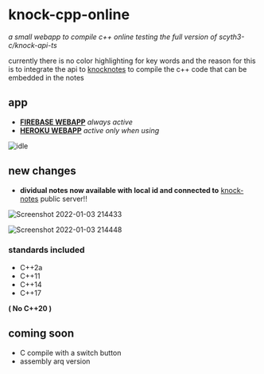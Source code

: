 # knock-cpp-online
_a small webapp to compile c++ online testing the full version of scyth3-c/knock-api-ts_


currently there is no color highlighting for key words and the reason for this is to integrate the api to [knocknotes](https://github.com/scyth3-c/vue-conponents)
to compile the c++ code that can be embedded in the notes

## app


- [**FIREBASE WEBAPP**](https://knockcompiler.web.app/) _always active_
- [**HEROKU WEBAPP**](https://knock-cpp.herokuapp.com/) _active only when using_


![idle](https://user-images.githubusercontent.com/52190352/148005166-bc0f461e-5af1-4527-b637-907d8437056f.png)




## new changes

- **dividual notes now available with local id and connected to** [knock-notes](https://github.com/scyth3-c/Vue-Electron-Port) public server!!

![Screenshot 2022-01-03 214433](https://user-images.githubusercontent.com/52190352/148004747-228819ac-32da-4127-8a47-dbc71f0e2546.png)

![Screenshot 2022-01-03 214448](https://user-images.githubusercontent.com/52190352/148004764-3b0e109d-5f3f-43f4-a36c-13f2b0f73b26.png)



### standards included
 - C++2a
 - C++11
 - C++14
 - C++17

**( No C++20 )**

## coming soon

- C compile with a switch button
- assembly arq version

